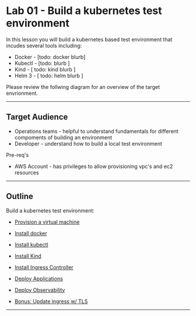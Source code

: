 # Lab 01 - Build a kubernetes test environment
In this lesson you will build a kubernetes based test environment that incudes several tools including:

- Docker - [todo: docker blurb]
- Kubectl - [todo: blurb ]
- Kind - [ todo: kind blurb ]
- Helm 3 - [ todo: helm blurb ]

Please review the follwing diagram for an overview of the target envrionment. 


---

## Target Audience
- Operations teams - helpful to understand fundamentals for different compoments of building an environment
- Developer - understand how to build a local test environment

Pre-req's
- AWS Account - has privileges to allow provisioning vpc's and ec2 resources

---
## Outline
Build a kubernetes test environment:

- [Provision a virtual machine](provision-a-vm.md)

- [Install docker](install-docker.md) 

- [Install kubectl](install-kubectl.md)

- [Install Kind](install-kind.md)

- [Install Ingress Controller](install-ingress-controller.md)

- [Deploy Applications](deploy-applications.md) 

- [Deploy Observability](deploy-observability.md)

- [Bonus: Update ingress w/ TLS](config-ingress-tls.md)

---

